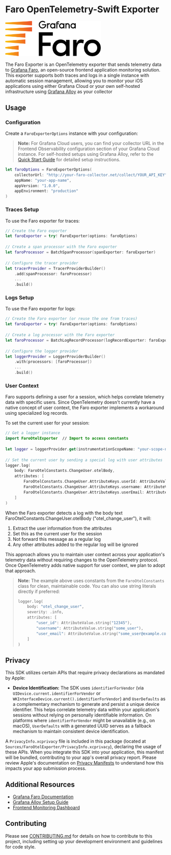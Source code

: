# Faro OpenTelemetry-Swift Exporter

<img src="./docs/assets/faro_logo.png" alt="Grafana Faro logo" width="300" />

The Faro Exporter is an OpenTelemetry exporter that sends telemetry data to [Grafana Faro](https://grafana.com/oss/faro/), an open-source frontend application monitoring solution. This exporter supports both traces and logs in a single instance with automatic session management, allowing you to monitor your iOS applications using either Grafana Cloud or your own self-hosted infrastructure using [Grafana Alloy](https://grafana.com/docs/alloy) as your collector

## Usage

### Configuration

Create a `FaroExporterOptions` instance with your configuration:

> **Note:** For Grafana Cloud users, you can find your collector URL in the Frontend Observability configuration section of your Grafana Cloud instance. For self-hosted setups using Grafana Alloy, refer to the [Quick Start Guide](https://github.com/grafana/faro-web-sdk/blob/main/docs/sources/tutorials/quick-start-browser.md) for detailed setup instructions.

```swift
let faroOptions = FaroExporterOptions(
    collectorUrl: "http://your-faro-collector.net/collect/YOUR_API_KEY",
    appName: "your-app-name",
    appVersion: "1.0.0",
    appEnvironment: "production"
)
```

### Traces Setup

To use the Faro exporter for traces:

```swift
// Create the Faro exporter
let faroExporter = try! FaroExporter(options: faroOptions)

// Create a span processor with the Faro exporter
let faroProcessor = BatchSpanProcessor(spanExporter: faroExporter)

// Configure the tracer provider
let tracerProvider = TracerProviderBuilder()
    .add(spanProcessor: faroProcessor)
    ...
    .build()
```

### Logs Setup

To use the Faro exporter for logs:

```swift
// Create the Faro exporter (or reuse the one from traces)
let faroExporter = try! FaroExporter(options: faroOptions)

// Create a log processor with the Faro exporter
let faroProcessor = BatchLogRecordProcessor(logRecordExporter: faroExporter)

// Configure the logger provider
let loggerProvider = LoggerProviderBuilder()
    .with(processors: [faroProcessor])
    ...
    .build()
```

### User Context

Faro supports defining a user for a session, which helps correlate telemetry data with specific users. Since OpenTelemetry doesn't currently have a native concept of user context, the Faro exporter implements a workaround using specialized log records.

To set the current user for your session:

```swift
// Get a logger instance
import FaroOtelExporter  // Import to access constants

let logger = loggerProvider.get(instrumentationScopeName: "your-scope-name")

// Set the current user by sending a special log with user attributes
logger.log(
    body: FaroOtelConstants.ChangeUser.otelBody,
    attributes: [
        FaroOtelConstants.ChangeUser.AttributeKeys.userId: AttributeValue.string("12345"),
        FaroOtelConstants.ChangeUser.AttributeKeys.username: AttributeValue.string("some_user"),
        FaroOtelConstants.ChangeUser.AttributeKeys.userEmail: AttributeValue.string("some_user@example.com")
    ]
)
```

When the Faro exporter detects a log with the body text FaroOtelConstants.ChangeUser.otelBody ("otel_change_user"), it will:

1. Extract the user information from the attributes
2. Set this as the current user for the session
3. Not forward this message as a regular log
4. Any other attributes added to the regular log will be ignored

This approach allows you to maintain user context across your application's telemetry data without requiring changes to the OpenTelemetry protocol. Once OpenTelemetry adds native support for user context, we plan to adopt that approach.

> **Note:** The example above uses constants from the `FaroOtelConstants` class for clean, maintainable code. You can also use string literals directly if preferred:
>
> ```swift
> logger.log(
>     body: "otel_change_user",
>     severity: .info,
>     attributes: [
>         "user_id": AttributeValue.string("12345"),
>         "username": AttributeValue.string("some_user"),
>         "user_email": AttributeValue.string("some_user@example.com")
>     ]
> )
> ```

## Privacy

This SDK utilizes certain APIs that require privacy declarations as mandated by Apple:

- **Device Identification:** The SDK uses `identifierForVendor` (via `UIDevice.current.identifierForVendor` or `WKInterfaceDevice.current().identifierForVendor`) and `UserDefaults` as a complementary mechanism to generate and persist a unique device identifier. This helps correlate telemetry data within your application's sessions without relying on personally identifiable information. On platforms where `identifierForVendor` might be unavailable (e.g., on macOS), `UserDefaults` with a generated UUID serves as a fallback mechanism to maintain consistent device identification.

A `PrivacyInfo.xcprivacy` file is included in this package (located at `Sources/FaroOtelExporter/PrivacyInfo.xcprivacy`), declaring the usage of these APIs. When you integrate this SDK into your application, this manifest will be bundled, contributing to your app's overall privacy report. Please review Apple's documentation on [Privacy Manifests](https://developer.apple.com/documentation/bundleresources/privacy_manifest_files) to understand how this impacts your app submission process.

## Additional Resources

- [Grafana Faro Documentation](https://grafana.com/oss/faro/)
- [Grafana Alloy Setup Guide](https://grafana.com/docs/alloy/latest/set-up/)
- [Frontend Monitoring Dashboard](https://grafana.com/grafana/dashboards/17766-frontend-monitoring/)

## Contributing

Please see [CONTRIBUTING.md](CONTRIBUTING.md) for details on how to contribute to this project, including setting up your development environment and guidelines for code style.
